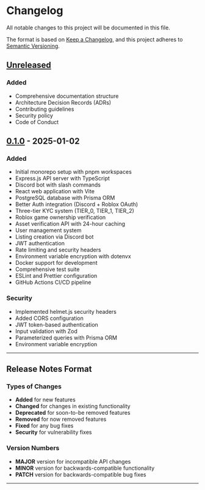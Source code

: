 # Changelog

All notable changes to this project will be documented in this file.

The format is based on [Keep a Changelog](https://keepachangelog.com/en/1.0.0/),
and this project adheres to [Semantic Versioning](https://semver.org/spec/v2.0.0.html).

## [Unreleased]

### Added

- Comprehensive documentation structure
- Architecture Decision Records (ADRs)
- Contributing guidelines
- Security policy
- Code of Conduct

## [0.1.0] - 2025-01-02

### Added

- Initial monorepo setup with pnpm workspaces
- Express.js API server with TypeScript
- Discord bot with slash commands
- React web application with Vite
- PostgreSQL database with Prisma ORM
- Better Auth integration (Discord + Roblox OAuth)
- Three-tier KYC system (TIER_0, TIER_1, TIER_2)
- Roblox game ownership verification
- Asset verification API with 24-hour caching
- User management system
- Listing creation via Discord bot
- JWT authentication
- Rate limiting and security headers
- Environment variable encryption with dotenvx
- Docker support for development
- Comprehensive test suite
- ESLint and Prettier configuration
- GitHub Actions CI/CD pipeline

### Security

- Implemented helmet.js security headers
- Added CORS configuration
- JWT token-based authentication
- Input validation with Zod
- Parameterized queries with Prisma ORM
- Environment variable encryption

---

## Release Notes Format

### Types of Changes

- **Added** for new features
- **Changed** for changes in existing functionality
- **Deprecated** for soon-to-be removed features
- **Removed** for now removed features
- **Fixed** for any bug fixes
- **Security** for vulnerability fixes

### Version Numbers

- **MAJOR** version for incompatible API changes
- **MINOR** version for backwards-compatible functionality
- **PATCH** version for backwards-compatible bug fixes

---

[Unreleased]: https://github.com/bloxtr8/bloxtr8/compare/v0.1.0...HEAD
[0.1.0]: https://github.com/bloxtr8/bloxtr8/releases/tag/v0.1.0
